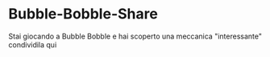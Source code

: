 # Bubble-Bobble-Share
Stai giocando a Bubble Bobble e hai scoperto una meccanica "interessante" condividila qui
